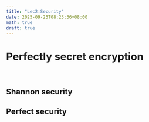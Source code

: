 ```yaml
---
title: "Lec2:Security"
date: 2025-09-25T08:23:36+08:00
math: true
draft: true
---
```


# Perfectly secret encryption
<br>

## Shannon security



## Perfect security



